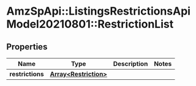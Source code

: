 # AmzSpApi::ListingsRestrictionsApiModel20210801::RestrictionList

## Properties
Name | Type | Description | Notes
------------ | ------------- | ------------- | -------------
**restrictions** | [**Array&lt;Restriction&gt;**](Restriction.md) |  | 

